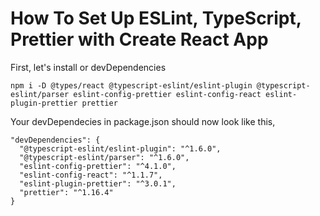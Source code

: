 # How To Set Up ESLint, TypeScript, Prettier with Create React App

First, let's install or devDependencies
```
npm i -D @types/react @typescript-eslint/eslint-plugin @typescript-eslint/parser eslint-config-prettier eslint-config-react eslint-plugin-prettier prettier
```

Your devDependecies in package.json should now look like this,
```
"devDependencies": {
  "@typescript-eslint/eslint-plugin": "^1.6.0",
  "@typescript-eslint/parser": "^1.6.0",
  "eslint-config-prettier": "^4.1.0",
  "eslint-config-react": "^1.1.7",
  "eslint-plugin-prettier": "^3.0.1",
  "prettier": "^1.16.4"
}
```
